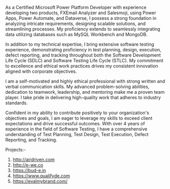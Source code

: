 As a Certified Microsoft Power Platform Developer with experience developing two products, FXEmail Analyzer and Salesmoji, using Power Apps, Power Automate, and Dataverse, I possess a strong foundation in analyzing intricate requirements, designing scalable solutions, and streamlining processes. My proficiency extends to seamlessly integrating data utilizing databases such as MySQL Workbench and MongoDB.

In addition to my technical expertise, I bring extensive software testing experience, demonstrating proficiency in test planning, design, execution, defect reporting, and tracking throughout both the Software Development Life Cycle (SDLC) and Software Testing Life Cycle (STLC). My commitment to excellence and ethical work practices drives my consistent innovation aligned with corporate objectives.

I am a self-motivated and highly ethical professional with strong written and verbal communication skills. My advanced problem-solving abilities, dedication to teamwork, leadership, and mentoring make me a proven team player. I take pride in delivering high-quality work that adheres to industry standards.

Confident in my ability to contribute positively to your organization's objectives and goals, I am eager to leverage my skills to exceed client expectations and drive successful outcomes. With over 4 years of experience in the field of Software Testing, I have a comprehensive understanding of Test Planning, Test Design, Test Execution, Defect Reporting, and Tracking.

Projects:-

1. http://airdriven.com
2. http://e-we.co
3. https://bud-e.in
4. https://www.qualifyde.com
5. https://evalmybrand.com/
